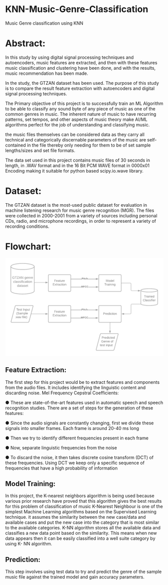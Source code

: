 # KNN-Music-Genre-Classification
Music Genre classification using KNN 

# Abstract:

In this study by using digital signal processing techniques and autoencoders, music features
are extracted, and then with these features music classification and clustering have been done,
and with the results, music recommendation has been made.

In the study, the GTZAN dataset has been used. The purpose of this study is to compare the result feature extraction with autoencoders
and digital signal processing techniques.

The Primary objective of this project is to successfully train an ML Algorithm to be able to
classify any sound byte of any piece of music as one of the common genres in music.
The inherent nature of music to have recurring patterns, set tempos, and other aspects of
music theory make AI/ML algorithms perfect for the job of understanding and classifying
music.

the music files themselves can be considered data as they carry all technical and
categorically discernable parameters of the music are self-contained in the file thereby only
needing for them to be of set sample lengths/sizes and set file formats.

The data set used in this project contains music files of 30 seconds in length, in .WAV format
and in the 16 Bit PCM WAVE format in 0000x01 Encoding making it suitable for python
based scipy.io.wave library.

# Dataset:

The GTZAN dataset is the most-used public dataset for evaluation in machine listening
research for music genre recognition (MGR). The files were collected in 2000-2001 from a
variety of sources including personal CDs, radio, and microphone recordings, in order to
represent a variety of recording conditions.

# Flowchart:
![image](https://github.com/Meghashyam-Malur/KNN-Music-Genre-Classification/blob/04c60f09e4f8d248dca29459c3cacea9113bbd05/images/AI%20hons%20Mini%20proj%20SEM%202%20Music%20Genre%20Classification%20Flowchart.png)

## Feature Extraction:

The first step for this project would be to extract features and components from the audio
files. It includes identifying the linguistic content and discarding noise.
Mel Frequency Cepstral Coefficients:

● These are state-of-the-art features used in automatic speech and speech recognition
studies. There are a set of steps for the generation of these features:

● Since the audio signals are constantly changing, first we divide these signals into
smaller frames. Each frame is around 20-40 ms long

● Then we try to identify different frequencies present in each frame

● Now, separate linguistic frequencies from the noise

● To discard the noise, it then takes discrete cosine transform (DCT) of these
frequencies. Using DCT we keep only a specific sequence of frequencies that have a
high probability of information

## Model Training:

In this project, the K-nearest neighbors algorithm is being used because various prior
research have proved that this algorithm gives the best results for this problem of
classification of music
K-Nearest Neighbour is one of the simplest Machine Learning algorithms based on the
Supervised Learning technique.
it assumes the similarity between the new case/data and available cases and put the new case
into the category that is most similar to the available categories.
K-NN algorithm stores all the available data and classifies a new data point based on the
similarity. This means when new data appears then it can be easily classified into a well suite
category by using K- NN algorithm.

## Prediction:

This step involves using test data to try and predict the genre of the sample music file against
the trained model and gain accuracy parameters.

